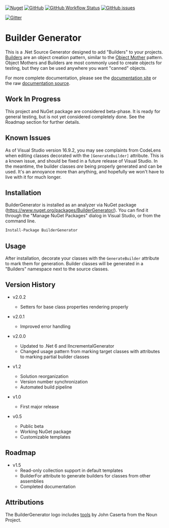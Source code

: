 [![Nuget](https://img.shields.io/nuget/dt/buildergenerator)](https://www.nuget.org/packages/BuilderGenerator/)
[![GitHub](https://img.shields.io/github/license/melgrubb/buildergenerator)](https://opensource.org/licenses/MIT)
[![GitHub Workflow Status](https://img.shields.io/github/workflow/status/MelGrubb/BuilderGenerator/CI%20Workflow)](https://github.com/MelGrubb/BuilderGenerator/actions/workflows/CI%20Workflow.yml)
[![GitHub issues](https://img.shields.io/github/issues/melgrubb/buildergenerator)](https://github.com/MelGrubb/BuilderGenerator/issues)

[![Gitter](https://img.shields.io/gitter/room/melgrubb/buildergenerator?logo=gitter)](https://gitter.im/BuilderGenerator/community)


# Builder Generator #

This is a .Net Source Generator designed to add "Builders" to your projects. [Builders](https://en.wikipedia.org/wiki/Builder_pattern) are an object creation pattern, similar to the [Object Mother](https://martinfowler.com/bliki/ObjectMother.html) pattern. Object Mothers and Builders are most commonly used to create objects for testing, but they can be used anywhere you want "canned" objects.

For more complete documentation, please see the [documentation site](https://melgrubb.github.io/BuilderGenerator/) or the raw [documentation source](https://github.com/MelGrubb/BuilderGenerator/blob/main/docs/index.md).

## Work In Progress ##

This project and NuGet package are considered beta-phase. It is ready for general testing, but is not yet considered completely done. See the Roadmap section for further details.

## Known Issues ##

As of Visual Studio version 16.9.2, you may see complaints from CodeLens when editing classes decorated with the ```[GenerateBuilder]``` attribute. This is a known issue, and should be fixed in a future release of Visual Studio. In the meantime, the builder classes _are_ being properly generated and can be used. It's an annoyance more than anything, and hopefully we won't have to live with it for much longer.

## Installation ##

BuilderGenerator is installed as an analyzer via NuGet package (https://www.nuget.org/packages/BuilderGenerator/). You can find it through the "Manage NuGet Packages" dialog in Visual Studio, or from the command line.

```ps
Install-Package BuilderGenerator
```

## Usage ##

After installation, decorate your classes with the ```GenerateBuilder``` attribute to mark them for generation. Builder classes will be generated in a "Builders" namespace next to the source classes.

## Version History ##

- v2.0.2
  - Setters for base class properties rendering properly

- v2.0.1
  - Improved error handling

- v2.0.0
  - Updated to .Net 6 and IIncrementalGenerator
  - Changed usage pattern from marking target classes with attributes to marking partial builder classes

- v1.2
  - Solution reorganization
  - Version number synchronization
  - Automated build pipeline

- v1.0
  - First major release

- v0.5
  - Public beta
  - Working NuGet package
  - Customizable templates

## Roadmap ##

- v1.5
  - Read-only collection support in default templates
  - BuilderFor<T> attribute to generate builders for classes from other assemblies
  - Completed documentation

## Attributions ##

The BuilderGenerator logo includes [tools](https://thenounproject.com/term/tools/11192) by John Caserta from the Noun Project.
